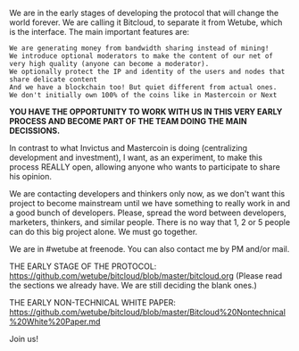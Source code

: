 We are in the early stages of developing the protocol that will change the world forever.
We are calling it Bitcloud, to separate it from Wetube, which is the interface. The main important features are:

    We are generating money from bandwidth sharing instead of mining!
    We introduce optional moderators to make the content of our net of very high quality (anyone can become a moderator).
    We optionally protect the IP and identity of the users and nodes that share delicate content
    And we have a blockchain too! But quiet different from actual ones.
    We don't initially own 100% of the coins like in Mastercoin or Next


**YOU HAVE THE OPPORTUNITY TO WORK WITH US IN THIS VERY EARLY PROCESS AND BECOME PART OF THE  TEAM DOING THE MAIN DECISSIONS.**

In contrast to what Invictus and Mastercoin is doing (centralizing development and investment), I want, as an experiment, to make this process REALLY open, allowing anyone who wants to participate to share his opinion.

We are contacting developers and thinkers only now, as we don't want this project to become mainstream until we have something to really work in and a good bunch of developers.
Please, spread the word between developers, marketers, thinkers, and similar people. There is no way that 1, 2 or 5 people can do this big project alone. We must go together.

We are in #wetube at freenode. You can also contact me by PM and/or mail.

THE EARLY STAGE OF THE PROTOCOL:
https://github.com/wetube/bitcloud/blob/master/bitcloud.org
(Please read the sections we already have. We are still deciding the blank ones.)

THE EARLY NON-TECHNICAL WHITE PAPER:
https://github.com/wetube/bitcloud/blob/master/Bitcloud%20Nontechnical%20White%20Paper.md

Join us!
